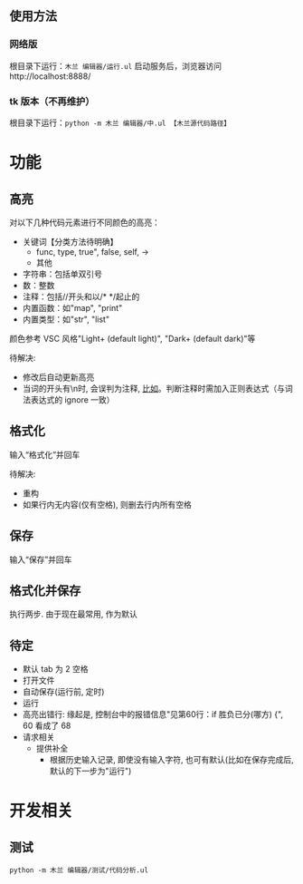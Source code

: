 ## 使用方法

### 网络版

根目录下运行：`木兰 编辑器/运行.ul` 启动服务后，浏览器访问 http://localhost:8888/

### tk 版本（不再维护）

根目录下运行：`python -m 木兰 编辑器/中.ul 【木兰源代码路径】`

# 功能

## 高亮

对以下几种代码元素进行不同颜色的高亮：

- 关键词【分类方法待明确】
  - func, type, true", false, self, ->
  - 其他
- 字符串：包括单双引号
- 数：整数
- 注释：包括//开头和以/* */起止的
- 内置函数：如"map", "print"
- 内置类型：如"str", "list"

颜色参考 VSC 风格"Light+ (default light)", "Dark+ (default dark)"等

待解决:
- 修改后自动更新高亮
- 当词的开头有\n时, 会误判为注释, [比如](编辑器/示例/注释误判.ul)。判断注释时需加入正则表达式（与词法表达式的 ignore 一致）

## 格式化

输入“格式化”并回车

待解决:
- 重构
- 如果行内无内容(仅有空格), 则删去行内所有空格

## 保存

输入“保存”并回车

## 格式化并保存

执行两步. 由于现在最常用, 作为默认

## 待定

- 默认 tab 为 2 空格
- 打开文件
- 自动保存(运行前, 定时)
- 运行
- 高亮出错行: 缘起是, 控制台中的报错信息"见第60行：if 胜负已分(哪方) {", 60 看成了 68
- 请求相关
  - 提供补全
    - 根据历史输入记录, 即使没有输入字符, 也可有默认(比如在保存完成后, 默认的下一步为"运行")

# 开发相关

## 测试
```
python -m 木兰 编辑器/测试/代码分析.ul
```
